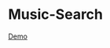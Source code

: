 # Music-Search
<a href='https://mekhalajoshi.github.io/Music-Search/' target='_blank' rel="noopener noreferrer"> Demo </a>
